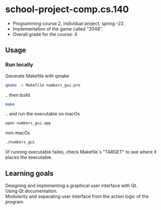 # school-project-comp.cs.140
- Programming course 2, individual project, spring -22.
- Implementation of the game called "2048".
- Overall grade for the course: 4

## Usage

### Run locally
Generate Makefile with qmake
```sh
qmake -o Makefile numbers_gui.pro
```
.. then build
```sh
make
```
.. and run the executable
on macOs
```sh
open numbers_gui.app
```
non-macOs
```sh
./numbers_gui
```
(if running executable failes, check Makefile´s "TARGET" to see where it places the executable.

## Learning goals
Designing and implementing a graphical user interface with Qt.  
Using Qt documentation.  
Modularity and separating user interface from the action logic of the program.



